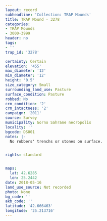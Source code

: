 ```yaml
---
layout: record
subheadline: 'Collection: TRAP Mounds'
title: TRAP Mound - 3278
categories:
- TRAP Mounds
- 3000-3999
header: no
tags:
- ''
trap_id: '3278'

certainty: Certain
elevation: '455'
max_diameter: '12'
min_diameter: '12'
height: '0.5'
size_category: Small
surrounding_land_use: Pasture
surface_condition: Pasture
robbed: No
crm_condition: '2'
crm_intactness: '2'
campaign: '2011'
source: Survey
municipality: Gorno Sahrane necropolis
locality: ''
bgcode: DS001
notes: |-
  No robbers' trenchs or stones on surface.


rights: standard


maps:
  lat: 42.6285
  lon: 25.2442
date: 2018-05-16
land_use_source: Not recorded
photo: None
bg_code: ''
akb_code: ''
latitude: '42.666463'
longitude: '25.213716'
---
```

